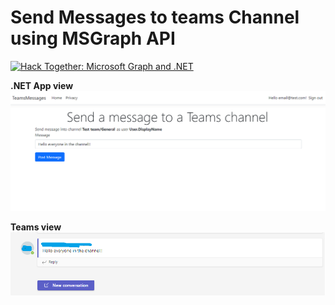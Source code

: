 # Send Messages to teams Channel using MSGraph API
[![Hack Together: Microsoft Graph and .NET](https://img.shields.io/badge/Microsoft%20-Hack--Together-orange?style=for-the-badge&logo=microsoft)](https://github.com/microsoft/hack-together)


**.NET App view**  
![.NET APP](./img/SendMessageToTeams.png)

**Teams view**  
![Teams](./img/TeamsResult.png)
